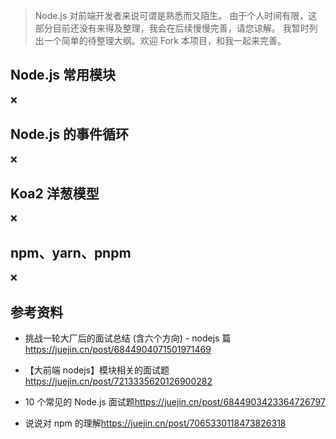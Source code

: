 > Node.js 对前端开发者来说可谓是熟悉而又陌生。
> 由于个人时间有限，这部分目前还没有来得及整理，我会在后续慢慢完善，请您谅解。
> 我暂时列出一个简单的待整理大纲。欢迎 Fork 本项目，和我一起来完善。

## Node.js 常用模块

:x:

## Node.js 的事件循环

:x:

## Koa2 洋葱模型

:x:

## npm、yarn、pnpm

:x:

## 参考资料

- 挑战一轮大厂后的面试总结 (含六个方向) - nodejs 篇<https://juejin.cn/post/6844904071501971469>

- 【大前端 nodejs】模块相关的面试题<https://juejin.cn/post/7213335620126900282>

- 10 个常见的 Node.js 面试题<https://juejin.cn/post/6844903423364726797>

- 说说对 npm 的理解<https://juejin.cn/post/7065330118473826318>
